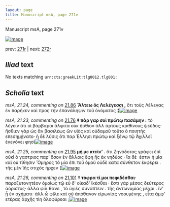 ```yaml
---
layout: page
title: Manuscript msA, page 271v
---
```


Manuscript msA, page 271v

[![image](http://www.homermultitext.org/iipsrv?OBJ=IIP,1.0&FIF=/project/homer/pyramidal/deepzoom/hmt/vaimg/2017a/VA271VN_0773.tif&WID=100&CVT=JPEG)](http://www.homermultitext.org/ict2/?urn=urn:cite2:hmt:vaimg.2017a:VA271VN_0773)

prev:  [271r](../271r/) | next:  [272r](../272r/)

## *Iliad* text

No texts matching `urn:cts:greekLit:tlg0012.tlg001:`

## *Scholia* text

*msA, 21.24, commenting on* [21.86](#21.86)  <a id="msA_21.24"/> **Ἄλτεω ὃς Λελέγεσσι ,** ὅτι τοὺς Λέλεγας ἐν παρήκεν καὶ προς τὴν ἐπανάληψιν τοῦ ὀνόματος ⁑[![image](http://www.homermultitext.org/iipsrv?OBJ=IIP,1.0&FIF=/project/homer/pyramidal/deepzoom/hmt/vaimg/2017a/VA271VN_0773.tif&RGN=0.208,0.4197,0.21,0.0465&WID=1000&CVT=JPEG)](http://www.homermultitext.org/ict2/?urn=urn:cite2:hmt:vaimg.2017a:VA271VN_0773@0.208,0.4197,0.21,0.0465)

*msA, 21.23, commenting on* [21.76](#21.76)  <a id="msA_21.23"/> **‡ πὰρ γαρ σοὶ πρώτῳ πασάμην :** τὸ λέγειν ὅτι οἱ βάρβαροι ἄλφιτα οὐκ ἤσθιον ἀλλ άρτους κριθίνους ψεῦδος· ἤσθιεν γὰρ ὡς ἂν βασιλέως ὢν υἱὸς καὶ οὐδαμοῦ τοῦτο ὁ ποιητὴς επεσημῄνατο· ἡ δὲ λύσις ὅτι παρ Έλλησι πρώτῳ καὶ ξένῳ τῷ Ἀχιλλεῖ ἐγεγόνει φησί[![image](http://www.homermultitext.org/iipsrv?OBJ=IIP,1.0&FIF=/project/homer/pyramidal/deepzoom/hmt/vaimg/2017a/VA271VN_0773.tif&RGN=0.208,0.1149,0.701,0.0458&WID=1000&CVT=JPEG)](http://www.homermultitext.org/ict2/?urn=urn:cite2:hmt:vaimg.2017a:VA271VN_0773@0.208,0.1149,0.701,0.0458)

*msA, 21.25, commenting on* [21.95](#21.95)  <a id="msA_21.25"/> **μή με κτείν’ .** ὅτι Ζηνόδοτος γράφει ἐπὶ οὐκὶ ὁ γαστριος παρ’ ὅσον ἐν ἄλλοις ἔφη ῆς ἐκ νηδύος · ἴα δέ  ἐστιν ἡ μία καὶ οὐ τίθησιν Ὅμηρος τὸ μία ἐπι τοῦ ὁμοῦ οὐδὲ κατα σύνθετον ἐκφέρει . τῆς μὲν ϊῆς στιχὸς ήρχεν ⁑[![image](http://www.homermultitext.org/iipsrv?OBJ=IIP,1.0&FIF=/project/homer/pyramidal/deepzoom/hmt/vaimg/2017a/VA271VN_0773.tif&RGN=0.214,0.4632,0.212,0.0353&WID=1000&CVT=JPEG)](http://www.homermultitext.org/ict2/?urn=urn:cite2:hmt:vaimg.2017a:VA271VN_0773@0.214,0.4632,0.212,0.0353)

*msA, 21.26, commenting on* [21.101](#21.101)  <a id="msA_21.26"/> **‡ τόφρα τί μοι πεφιδέσθαι·** παροξυτονητέον ὁμοίως τῷ εὖ δ' οίκαδ' ϊκέσθαι · ἔστι γὰρ μέσος δεύτερος ἀόριστος· ἀλλα φίλ θάνε , τὸ ὑγιὲς συνάπτειν . τῆς ἀντωνυμίας μέχρι . ἵν' ᾗ ἐν σχήματι· ἀλλ ὦ φίλε καὶ σὺ ἀπόθανον εἰρωνίας νοουμένης , εἶτα ἀμφ' ετέρας ἀρχῆς τίη ὀλοφύρεαι ;[![image](http://www.homermultitext.org/iipsrv?OBJ=IIP,1.0&FIF=/project/homer/pyramidal/deepzoom/hmt/vaimg/2017a/VA271VN_0773.tif&RGN=0.212,0.7132,0.694,0.039&WID=1000&CVT=JPEG)](http://www.homermultitext.org/ict2/?urn=urn:cite2:hmt:vaimg.2017a:VA271VN_0773@0.212,0.7132,0.694,0.039)